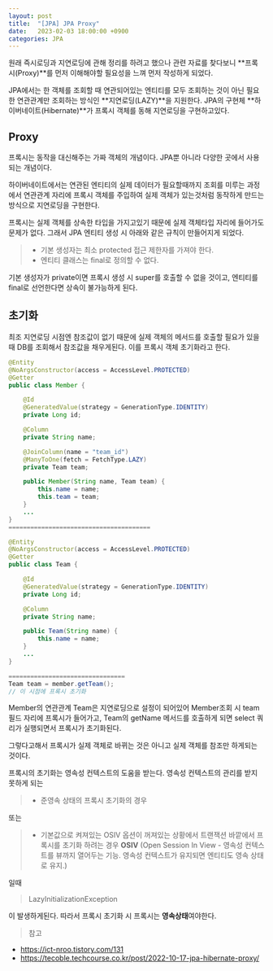 ```yaml
---
layout: post
title:  "[JPA] JPA Proxy"
date:   2023-02-03 18:00:00 +0900
categories: JPA
---
```


원래 즉시로딩과 지연로딩에 관해 정리를 하려고 했으나 관련 자료를 찾다보니 **프록시(Proxy)**를 먼저 이해해야할 필요성을 느껴 먼저 작성하게 되었다.

JPA에서는 한 객체를 조회할 때 연관되어있는 엔티티를 모두 조회하는 것이 아닌 필요한 연관관계만 조회하는 방식인 **지연로딩(LAZY)**을 지원한다. JPA의 구현체 **하이버네이트(Hibernate)**가 프록시 객체를 동해 지연로딩을 구현하고있다.

## Proxy
프록시는 동작을 대신해주는 가짜 객체의 개념이다. JPA뿐 아니라 다양한 곳에서 사용되는 개념이다.

하이버네이트에서는 연관된 엔티티의 실제 데이터가 필요할때까지 조회를 미루는 과정에서 연관관계 자리에 프록시 객체를 주입하여 실제 객체가 있는것처럼 동작하게 만드는 방식으로 지연로딩을 구현한다.

프록시는 실제 객체를 상속한 타입을 가지고있기 때문에 실제 객체타입 자리에 들어가도 문제가 없다. 그래서 JPA 엔티티 생성 시 아래와 같은 규칙이 만들어지게 되었다.
> - 기본 생성자는 최소 protected 접근 제한자를 가져야 한다.
> - 엔티티 클래스는 final로 정의할 수 없다.

기본 생성자가 private이면 프록시 생성 시 super를 호출할 수 없을 것이고, 엔티티를 final로 선언한다면 상속이 불가능하게 된다.

## 초기화
최조 지연로딩 시점엔 참조값이 없기 때문에 실제 객체의 메서드를 호출할 필요가 있을때 DB를 조회해서 참조값을 채우게된다. 이를 프록시 객체 초기화라고 한다.
```java
@Entity
@NoArgsConstructor(access = AccessLevel.PROTECTED)
@Getter
public class Member {

    @Id
    @GeneratedValue(strategy = GenerationType.IDENTITY)
    private Long id;

    @Column
    private String name;

    @JoinColumn(name = "team_id")
    @ManyToOne(fetch = FetchType.LAZY)
    private Team team;

    public Member(String name, Team team) {
        this.name = name;
        this.team = team;
    }
    ...
}
=======================================

@Entity
@NoArgsConstructor(access = AccessLevel.PROTECTED)
@Getter
public class Team {

    @Id
    @GeneratedValue(strategy = GenerationType.IDENTITY)
    private Long id;

    @Column
    private String name;

    public Team(String name) {
        this.name = name;
    }
    ...
}

================================
Team team = member.getTeam();
// 이 시점에 프록시 초기화

```
Member의 연관관계 Team은 지연로딩으로 설정이 되어있어 Member조회 시 team필드 자리에 프록시가 들어가고, Team의 getName 메서드를 호출하게 되면 select 쿼리가 실행되면서 프록시가 초기화된다.

그렇다고해서 프록시가 실제 객체로 바뀌는 것은 아니고 실제 객체를 참조만 하게되는 것이다.

프록시의 초기화는 영속성 컨텍스트의 도움을 받는다. 영속성 컨텍스트의 관리를 받지 못하게 되는

> - 준영속 상태의 프록시 초기화의 경우

또는
> - 기본값으로 켜져있는 OSIV 옵션이 꺼져있는 상황에서 트랜잭션 바깥에서 프록시를 초기화 하려는 경우
**OSIV** (Open Session In View - 영속성 컨텍스트를 뷰까지 열어두는 기능. 영속성 컨텍스트가 유지되면 엔티티도 영속 상태로 유지.)

일때

> LazyInitializationException

이 발생하게된다. 따라서 프록시 초기화 시 프록시는 **영속상태**여야한다.


>참고
- https://ict-nroo.tistory.com/131
- https://tecoble.techcourse.co.kr/post/2022-10-17-jpa-hibernate-proxy/
